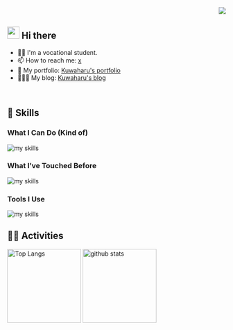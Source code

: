 <!-- 1. GitHub usernameを変更 -->
<div align="right">
  <img src="https://komarev.com/ghpvc/?username=kuwaharu-git" />
</div>


<!-- 2. プロフィールや連絡先を変更 -->
## <img src="https://media.giphy.com/media/hvRJCLFzcasrR4ia7z/giphy.gif" width="28"> Hi there

- 🧑‍💻 I'm a vocational student.
- 📫 How to reach me: [x](https://x.com/kuwaharu_it)
- 🌟 My portfolio: [Kuwaharu's portfolio](https://www.kuwaharu.com)
- 🧑🏻‍💻 My blog: [Kuwaharu's blog](https://tech.kuwaharu.com)
<br>


<!-- 3. 好きな技術スタックに変更 -->
<!-- ライトモート：theme=light, ダークモート：theme=dark -->
<!-- アイコンの選択肢一覧：https://arc.net/l/quote/zizyykfh -->
## 🌱 Skills
### What I Can Do (Kind of) 

<img alt="my skills" src="https://skillicons.dev/icons?theme=dark&perline=7&i=html,css,js,react,nextjs,py,fastapi,flask,git,linux,ubuntu,mysql" />

### What I’ve Touched Before
<img alt="my skills" src="https://skillicons.dev/icons?theme=dark&perline=7&i=php,java,raspberrypi,aws,swift,cpp,django,express,jquery,prisma" />

### Tools I Use
<img alt="my skills" src="https://skillicons.dev/icons?theme=dark&perline=7&i=cloudflare,discord,docker,figma,github,notion,vercel,vscode" />
<br>


<!-- 4. GitHub usernameを変更, 2箇所 -->
<!-- ライトモート：theme=light, ダークモート：theme=vue-dark  -->
## 🏃‍♀️ Activities
<div align="left"> 
  <img alt="Top Langs" height="170px" src="https://github-readme-stats.vercel.app/api?username=kuwaharu-git&theme=vue-dark&layout=compact" />
  <img alt="github stats" height="170px" src="https://github-readme-stats.vercel.app/api/top-langs/?username=kuwaharu-git&theme=vue-dark&layout=compact&cache_seconds=1800" />
</div>


<!--
This repository is a ✨ _special_ ✨ repository because its `README.md` (this file) appears on your GitHub profile.

Here are some ideas to get you started:

- 🔭 I’m currently working on ...
- 🌱 I’m currently learning ...
- 👯 I’m looking to collaborate on ...
- 🤔 I’m looking for help with ...
- 💬 Ask me about ...
- 📫 How to reach me: ...
- 😄 Pronouns: ...
- ⚡ Fun fact: ...
-->

